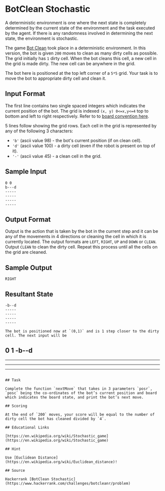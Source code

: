 # BotClean Stochastic

A deterministic environment is one where the next state is completely determined by the current state of the environment and the task executed by the agent. If there is any randomness involved in determining the next state, the environment is stochastic.

The game [Bot Clean](https://www.hackerrank.com/challenges/botclean) took place in a deterministic environment. In this version, the bot is given `200` moves to clean as many dirty cells as possible. The grid initially has `1` dirty cell. When the bot cleans this cell, a new cell in the grid is made dirty. The new cell can be anywhere in the grid.

The bot here is positioned at the top left corner of a `5*5` grid. Your task is to move the bot to appropriate dirty cell and clean it.

## Input Format

The first line contains two single spaced integers which indicates the current position of the bot. The grid is indexed `(x, y) 0<=x,y<=4` top to bottom and left to right respectively. Refer to to [board convention here](https://www.hackerrank.com/scoring/board-convention).

5 lines follow showing the grid rows. Each cell in the grid is represented by any of the following 3 characters:

- `'b'` (ascii value 98) - the bot's current position (if on clean cell).
- `'d'` (ascii value 100) - a dirty cell (even if the robot is present on top of it).
- `'-'` (ascii value 45) - a clean cell in the grid.

## Sample Input

```
0 0
b---d
-----
-----
-----
-----
```

## Output Format

Output is the action that is taken by the bot in the current step and it can be any of the movements in 4 directions or cleaning the cell in which it is currently located. The output formats are `LEFT`, `RIGHT`, `UP` and `DOWN` or `CLEAN`. Output `CLEAN` to clean the dirty cell. Repeat this process until all the cells on the grid are cleaned.

## Sample Output

```
RIGHT
```

## Resultant State

```
-b--d
-----
-----
-----
-----

The bot is positioned now at `(0,1)` and is 1 step closer to the dirty cell. The next input will be

```
0 1
-b--d
-----
-----
-----
-----
```

## Task

Complete the function `nextMove` that takes in 3 parameters `posr`, `posc` being the co-ordinates of the bot’s current position and board which indicates the board state, and print the bot’s next move.

## Scoring

At the end of `200` moves, your score will be equal to the number of dirty cell the bot has cleaned divided by `4`.

## Educational Links

[https://en.wikipedia.org/wiki/Stochastic_game](https://en.wikipedia.org/wiki/Stochastic_game)

## Hint

Use [Euclidean Distance](https://en.wikipedia.org/wiki/Euclidean_distance)!

## Source

Hackerrank [BotClean Stochastic](https://www.hackerrank.com/challenges/botcleanr/problem)
